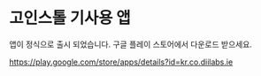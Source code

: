 # 고인스톨 기사용 앱

앱이 정식으로 출시 되었습니다.
구글 플레이 스토어에서 다운로드 받으세요.

https://play.google.com/store/apps/details?id=kr.co.diilabs.ie
